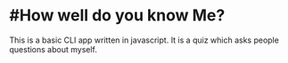 # #How well do you know Me?

This is a basic CLI app written in javascript. It is a quiz which asks people questions about myself.
